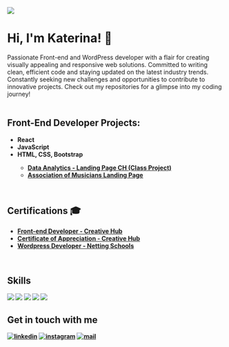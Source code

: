 <img src="https://capsule-render.vercel.app/api?type=waving&height=300&section=header&color=0:0077b6,50:00b4d8,100:90e0ef&fontColor=ffffff&text=KATERINA%20TRIFUNOVSKA&fontAlignY=40&fontSize=40&desc=Front-end%20and%20WordPress%20Developer&descAlignY=55&descSize=25" />

# Hi, I'm Katerina! 👋
Passionate Front-end and WordPress developer with a flair for creating visually appealing and responsive web solutions. Committed to writing clean, efficient code and staying updated on the latest industry trends. Constantly seeking new challenges and opportunities to contribute to innovative projects. Check out my repositories for a glimpse into my coding journey!
<br /><br />

<h2>Front-End Developer Projects:</h2>
<ul>
  <li><b>React</li></li>
  <li><b>JavaScript</li></li>
  <li><b>HTML, CSS, Bootstrap </b><br/></li>
  <ul>
    <li><b><a href="https://github.com/trifunovskak/first-HTML-project">Data Analytics - Landing Page CH (Class Project)</a></b></li>
    <li><b><a href="https://github.com/trifunovskak/zdruzenie-na-muzichari">Association of Musicians Landing Page</a></b></li>
  </ul>
</ul>
    
<br />

<h2>Certifications 🎓</h2>
<ul>
  <li><b><a href="">Front-end Developer - Creative Hub</a></b></li>
  <li><b><a href="https://drive.google.com/file/d/1FUK2M1CpWjMIJe_XoWzFOM2_9D0jPFMK/view?usp=drive_link">Certificate of Appreciation - Creative Hub</a></b></li>
  <li><b><a href="https://github.com/trifunovskak/zdruzenie-na-muzichari">Wordpress Developer - Netting Schools</a></b></li>
  
</ul>

<br />

<h2>Skills</h2>
<img src="https://img.shields.io/badge/HTML-00b4d8?style=for-the-badge&logo=html5&logoColor=white" />
<img src="https://img.shields.io/badge/CSS-00b4d8?style=for-the-badge&logo=css3&logoColor=white" />
<img src="https://img.shields.io/badge/Bootstrap-00b4d8?style=for-the-badge&logo=bootstrap&logoColor=white" />
<img src="https://img.shields.io/badge/Javascript-00b4d8?style=for-the-badge&logo=javascript&logoColor=white" />
<img src="https://img.shields.io/badge/React-00b4d8?style=for-the-badge&logo=react&logoColor=white" />

<h2>Get in touch with me</h2>

[![linkedin](https://img.shields.io/badge/linkedin-00b4d8?style=for-the-badge&logo=linkedin&logoColor=white)](https://www.linkedin.com/in/katerina-trifunovska/)
[![instagram](https://img.shields.io/badge/instagram-00b4d8?style=for-the-badge&logo=instagram&logoColor=white)](https://www.instagram.com/ktrifunovska/)
[![mail](https://img.shields.io/badge/mail-00b4d8?style=for-the-badge&logo=gmail&logoColor=white)](mailto:trifunovskak@gmail.com)
